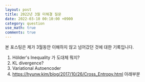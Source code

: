 ```yaml
---
layout: post
title: 2022년 3월 미해결 질문
date: 2022-03-10 00:10:00 +0900
category: question
use_math: true
comments: true
---
```


본 포스팅은 제가 3월동안 이해하지 않고 넘어갔던 것에 대한 기록입니다.

1. Hölder's Inequality 가 도대체 뭐지?
2. KL divergence? 
3. Variational Autoencoder
4. <https://hyunw.kim/blog/2017/10/26/Cross_Entropy.html> 아래부분